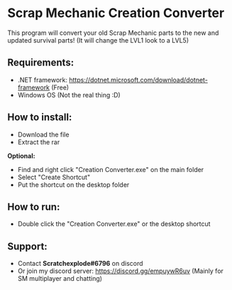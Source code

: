 # Scrap Mechanic Creation Converter
This program will convert your old Scrap Mechanic parts to the new and updated survival parts!
(It will change the LVL1 look to a LVL5)

## Requirements:
- .NET framework: https://dotnet.microsoft.com/download/dotnet-framework (Free)
- Windows OS (Not the real thing :D)

## How to install:
- Download the file
- Extract the rar

**Optional:**
- Find and right click "Creation Converter.exe" on the main folder
- Select "Create Shortcut"
- Put the shortcut on the desktop folder

## How to run:
- Double click the "Creation Converter.exe" or the desktop shortcut

## Support:
- Contact **Scratchexplode#6796** on discord
- Or join my discord server: https://discord.gg/empuywR6uv (Mainly for SM multiplayer and chatting)
